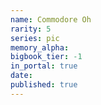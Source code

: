 ```yaml
---
name: Commodore Oh
rarity: 5
series: pic
memory_alpha:
bigbook_tier: -1
in_portal: true
date:
published: true
---
```



